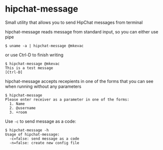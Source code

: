 # hipchat-message
Small utility that allows you to send HipChat messages from terminal

hipchat-message reads message from standard input, so you can either use pipe
```
$ uname -a | hipchat-message @mkevac
```
or use Ctrl-D to finish writing
```
$ hipchat-message @mkevac
This is a test message
[Ctrl-D]
```

hipchat-message accepts recepients in one of the forms that you can see when running without any parameters
```
$ hipchat-message
Please enter receiver as a parameter in one of the forms:
  1. Name
  2. @username
  3. +room
```

Use `-c` to send message as a code:
```
$ hipchat-message -h
Usage of hipchat-message:
  -c=false: send message as a code
  -n=false: create new config file
```
